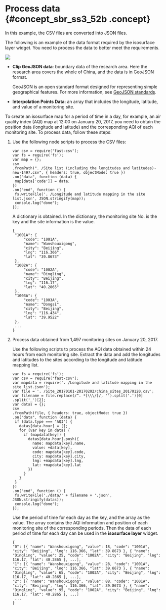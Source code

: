 # Process data {#concept_sbr_ss3_52b .concept}

In this example, the CSV files are converted into JSON files.

The following is an example of the data format required by the isosurface layer widget. You need to process the data to better meet the requirements.

![](http://static-aliyun-doc.oss-cn-hangzhou.aliyuncs.com/assets/img/17463/15584086839272_en-US.png)

-   **Clip GeoJSON data**: boundary data of the research area. Here the research area covers the whole of China, and the data is in GeoJSON format.

    GeoJSON is an open standard format designed for representing simple geographical features. For more information, see [GeoJSON standards](http://geojson.org/geojson-spec.html?spm=5176.100239.blogcont69319.29.kb5QDK).

-   **Interpolation Points Data**: an array that includes the longitude, latitude, and value of a monitoring site.

To create an isosurface map for a period of time in a day, for example, an air quality index \(AQI\) map at 12:00 on January 20, 2017, you need to obtain the position data \(longitude and latitude\) and the corresponding AQI of each monitoring site. To process data, follow these steps:

1.  Use the following node scripts to process the CSV files:

    ```
    var csv = require("fast-csv");
    var fs = require('fs');
    var map = {};
    csv
    .fromPath(". /Site list (including the longitudes and latitudes)-new-1497.csv", { headers: true, objectMode: true })
    .on("data", function (data) {
     map[data['code']] = data;
    })
    .on("end", function () {
     fs.writeFile('. /Longitude and latitude mapping in the site list.json', JSON.stringify(map));
     console.log("done");
    });
    ```

    A dictionary is obtained. In the dictionary, the monitoring site No. is the key and the site information is the value.

    ```
    {
     "1001A": {
         "code": "1001A",
         "name": "Wanshouxigong",
         "city": "Beijing",
         "lng": "116.366",
         "lat": "39.8673"
     },
     "1002A": {
         "code": "1002A",
         "name": "Dingling",
         "city": "Beijing",
         "lng": "116.17",
         "lat": "40.2865"
     },
     "1003A": {
         "code": "1003A",
         "name": "Dongsi",
         "city": "Beijing",
         "lng": "116.434",
         "lat": "39.9522"
     },
     ...
    }
    ```

2.  Process data obtained from 1,497 monitoring sites on January 20, 2017.

    Use the following scripts to process the AQI data obtained within 24 hours from each monitoring site. Extract the data and add the longitudes and latitudes to the sites according to the longitude and latitude mapping list.

    ```
    var fs = require('fs');
    var csv = require("fast-csv");
    var mapdata = require('. /Longitude and latitude mapping in the site list.json');
    var file = '. /Site_20170101-20170202/china_sites_20170120.csv';
    var filename = file.replace(/^. *[\\\/]/, '').split('.')[0] .split('_')[2];
    var datas = {};
    csv
    .fromPath(file, { headers: true, objectMode: true })
    .on("data", function (data) {
     if (data.type === 'AQI') {
       datas[data.hour] = [];
       for (var key in data) {
         if (mapdata[key]) {
           datas[data.hour].push({
             name: mapdata[key].name,
             value: +data[key],
             code: mapdata[key].code,
             city: mapdata[key].city,
             lng: +mapdata[key].lng,
             lat: +mapdata[key].lat
           })
         }
       }
     }
    })
    .on("end", function () {
     fs.writeFile('./data/' + filename + '.json', JSON.stringify(datas));
     console.log("done");
    });
    ```

    Use the period of time for each day as the key, and the array as the value. The array contains the AQI information and position of each monitoring site of the corresponding periods. Then the data of each period of time for each day can be used in the **isosurface layer** widget.

    ```
    {
    "0": [{ "name": "Wanshouxigong", "value": 18, "code": "1001A", "city": "Beijing", "lng": 116.366, "lat": 39.8673 }, { "name": "Dingling", "value": 25, "code": "1002A", "city": "Beijing", "lng": 116.17, "lat": 40.2865 }, ...],
    "1": [{ "name": "Wanshouxigong", "value": 28, "code": "1001A", "city": "Beijing", "lng": 116.366, "lat": 39.8673 }, { "name": "Dingling", "value": 65, "code": "1002A", "city": "Beijing", "lng": 116.17, "lat": 40.2865 }, ...],
    "2": [{ "name": "Wanshouxigong", "value": 88, "code": "1001A", "city": "Beijing", "lng": 116.366, "lat": 39.8673 }, { "name": "Dingling", "value": 95, "code": "1002A", "city": "Beijing", "lng": 116.17, "lat": 40.2865 }, ...]
     ...
    }
    ```


